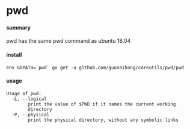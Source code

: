 # pwd

#### summary
pwd has the same pwd command as ubuntu 18.04

#### install
```
env GOPATH=`pwd` go get -u github.com/guonaihong/coreutils/pwd/pwd
```

#### usage
```console
Usage of pwd:
  -L, --logical
    	print the value of $PWD if it names the current working
    	directory
  -P, --physical
    	print the physical directory, without any symbolic links
```
